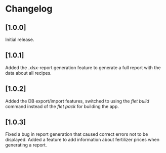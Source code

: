 # Changelog

## [1.0.0]
Initial release.

## [1.0.1]
Added the .xlsx-report generation feature to generate a full report with the data about all recipes.

## [1.0.2]
Added the DB export/import features, switched to using the _flet build_ command instead of the _flet pack_ for building the app.

## [1.0.3]
Fixed a bug in report generation that caused correct errors not to be displayed. Added a feature to add information about fertilizer prices when generating a report.